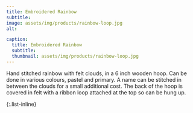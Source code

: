 ```yaml
---
title: Embroidered Rainbow
subtitle:
image: assets/img/products/rainbow-loop.jpg
alt: 

caption:
  title: Embroidered Rainbow
  subtitle: 
  thumbnail: assets/img/products/rainbow-loop.jpg
---
```

Hand stitched rainbow with felt clouds, in a 6 inch wooden hoop. Can be done in various colours, pastel and primary. A name can be stitched in between the clouds for a small additional cost. The back of the hoop is covered in felt with a ribbon loop attached at the top so can be hung up.

{:.list-inline}
<!-- - Starting from: £10.00 -->
